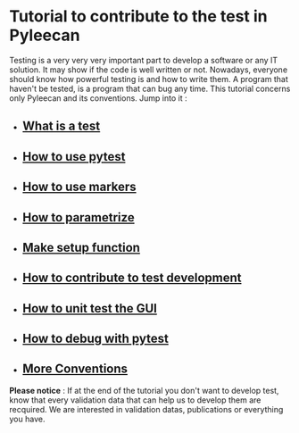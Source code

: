 # Tutorial to contribute to the test in Pyleecan

Testing is a very very very important part to develop a software or any IT solution. It may show if the code is well written or not. Nowadays, everyone should
know how powerful testing is and how to write them. A program that haven't be tested, is a program that can bug any time.
This tutorial concerns only Pyleecan and its conventions. Jump into it :

* ## [What is a test](https://github.com/Eomys/pyleecan-doc/blob/master/Tests_Turorials/what.is.a.test.md)
* ## [How to use pytest](https://github.com/Eomys/pyleecan-doc/blob/master/Tests_Turorials/how.to.use.pytest.md)
* ## [How to use markers](https://github.com/Eomys/pyleecan-doc/blob/master/Tests_Turorials/how.to.use.markers.md)
* ## [How to parametrize](https://github.com/Eomys/pyleecan-doc/blob/master/Tests_Turorials/how.to.parametrize.md)
* ## [Make setup function](https://github.com/Eomys/pyleecan-doc/blob/master/Tests_Turorials/make.setup.function.md)
* ## [How to contribute to test development](https://github.com/Eomys/pyleecan-doc/blob/master/Tests_Turorials/how.to.contribute.md)
* ## [How to unit test the GUI](https://github.com/Eomys/pyleecan-doc/blob/master/Tests_Turorials/how.to.unit.test.GUI.md)
* ## [How to debug with pytest](https://github.com/Eomys/pyleecan-doc/blob/master/Tests_Turorials/how.to.debug.with.pytest.md)
* ## [More Conventions](https://github.com/Eomys/pyleecan-doc/blob/master/Tests_Turorials/more.conventions.md)


__Please notice__ : If at the end of the tutorial you don't want to develop test, know that every validation data that can help us to develop them are recquired.
We are interested in validation datas, publications or everything you have.
